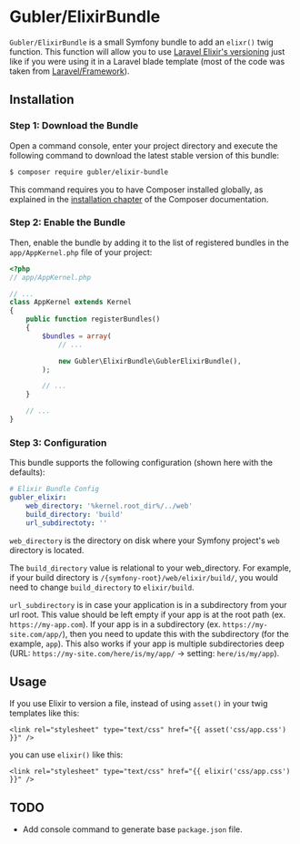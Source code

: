 # Gubler/ElixirBundle

`Gubler/ElixirBundle` is a small Symfony bundle to add an `elixr()` twig function. This function will allow you to
use [Laravel Elixir's versioning](https://laravel.com/docs/5.2/elixir#versioning-and-cache-busting) just like if you
were using it in a Laravel blade template (most of the code was taken
from [Laravel/Framework](https://github.com/laravel/framework)).

## Installation

### Step 1: Download the Bundle

Open a command console, enter your project directory and execute the following command to download the latest stable
version of this bundle:

```bash
$ composer require gubler/elixir-bundle
```

This command requires you to have Composer installed globally, as explained
in the [installation chapter](https://getcomposer.org/doc/00-intro.md) of the Composer documentation.

### Step 2: Enable the Bundle

Then, enable the bundle by adding it to the list of registered bundles
in the `app/AppKernel.php` file of your project:

```php
<?php
// app/AppKernel.php

// ...
class AppKernel extends Kernel
{
    public function registerBundles()
    {
        $bundles = array(
            // ...

            new Gubler\ElixirBundle\GublerElixirBundle(),
        );

        // ...
    }

    // ...
}
```

### Step 3: Configuration

This bundle supports the following configuration (shown here with the defaults):

```yml
# Elixir Bundle Config
gubler_elixir:
    web_directory: '%kernel.root_dir%/../web'
    build_directory: 'build'
    url_subdirectoty: ''
```

`web_directory` is the directory on disk where your Symfony project's `web` directory is located. 

The `build_directory` value is relational to your web_directory. For example, if your build directory is
`/{symfony-root}/web/elixir/build/`, you would need to change `build_directory` to `elixir/build`.

`url_subdirectory` is in case your application is in a subdirectory from your url root. This value should be left empty
if your app is at the root path (ex. `https://my-app.com`). If your app is in a subdirectory
(ex. `https://my-site.com/app/`), then you need to update this with the subdirectory (for the example, `app`). This also
works if your app is multiple subdirectories deep (URL: `https://my-site.com/here/is/my/app/` → setting: `here/is/my/app`).

## Usage

If you use Elixir to version a file, instead of using `asset()` in your twig templates like this:

```
<link rel="stylesheet" type="text/css" href="{{ asset('css/app.css') }}" />
```

you can use `elixir()` like this:

```
<link rel="stylesheet" type="text/css" href="{{ elixir('css/app.css') }}" />
```

## TODO

- Add console command to generate base `package.json` file.
